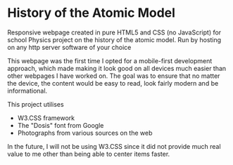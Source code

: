 # History of the Atomic Model

Responsive webpage created in pure HTML5 and CSS (no JavaScript) for school Physics project on the history of the atomic model.
Run by hosting on any http server software of your choice

This webpage was the first time I opted for a mobile-first development approach, which made making it look good on all devices much easier than other webpages I have worked on. The goal was to ensure that no matter the device, the content would be easy to read, look fairly modern and be informational.

This project utilises
- W3.CSS framework
- The "Dosis" font from Google 
- Photographs from various sources on the web

In the future, I will not be using W3.CSS since it did not provide much real value to me other than being able to center items faster.
